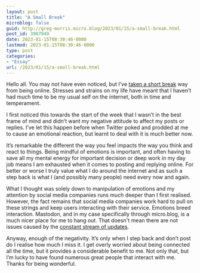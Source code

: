 ```yaml
---
layout: post
title: "A Small Break"
microblog: false
guid: http://greg-morris.micro.blog/2023/01/15/a-small-break.html
post_id: 3987949
date: 2023-01-15T08:30:46-0000
lastmod: 2023-01-15T08:30:46-0000
type: post
categories:
- "Essay"
url: /2023/01/15/a-small-break.html
---
```

Hello all. You may not have even noticed, but I’ve [taken a short break](/2023/01/12/im-going-off.html) way from being online. Stresses and strains on my life have meant that I haven’t had much time to be my usual self on the internet, both in time and temperament.

I first noticed this towards the start of the week that I wasn’t in the best frame of mind and didn’t want my negative attitude to affect my posts or replies. I’ve let this happen before when Twitter poked and prodded at me to cause an emotional reaction, but learnt to deal with it is much better now. 

It’s remarkable the different the way you feel impacts the way you think and react to things. Being mindful of emotions is important, and often having to save all my mental energy for important decision or deep work in my day job means I am exhausted when it comes to posting and replying online. For better or worse I truly value what I do around the internet and as such a step back is what I (and possibly many people) need every now and again.

What I thought was solely down to manipulation of emotions and my attention by social media companies runs much deeper than I first realised. However, the fact remains that social media companies work hard to pull on these strings and keep users interacting with their service. Emotions breed interaction. Mastodon, and in my case specifically through micro.blog, is a much nicer place for me to hang out. That doesn't mean there are not issues caused by the [constant stream of updates](/2022/12/01/snacking-on-the.html).

Anyway, enough of the negativity. It’s only when I step back and don’t post do I realise how much I miss it. I get overly worried about being connected all the time, but it provides a considerable benefit to me. Not only that, but I’m lucky to have found numerous great people that interact with me. Thanks for being wonderful. 
